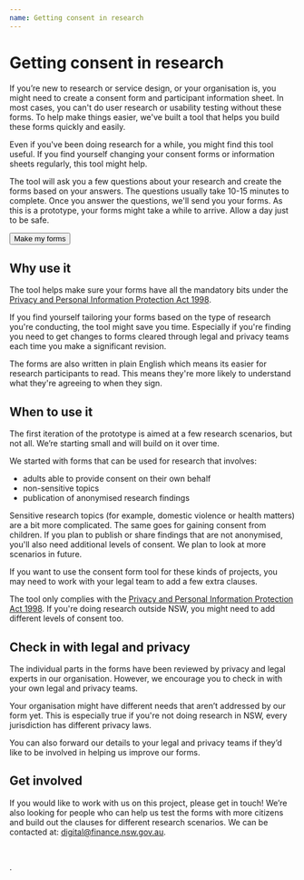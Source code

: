 ```yaml
---
name: Getting consent in research
---
```

# Getting consent in research

If you’re new to research or service design, or your organisation is, you might need to create a consent form and participant information sheet. In most cases, you can't do user research or usability testing without these forms. To help make things easier, we've built a tool that helps you build these forms quickly and easily. 

Even if you've been doing research for a while, you might find this tool useful. If you find yourself changing your consent forms or information sheets regularly, this tool might help. 

The tool will ask you a few questions about your research and create the forms based on your answers. The questions usually take 10-15 minutes to complete. Once you answer the questions, we'll send you your forms. As this is a prototype, your forms might take a while to arrive. Allow a day just to be safe.

<p>
	   <a href="https://docs.google.com/forms/d/e/1FAIpQLSdPAvNyaF5DZrNJOBTN43CAgSkKqB2cyodeTt8YV6fVyqu61A/viewform?usp=sf_link">
     <button class="au-btn">Make my forms</button>
  </a>	    
</p>

## Why use it

The tool helps make sure your forms have all the mandatory bits under the [Privacy and Personal Information Protection Act 1998](https://www.legislation.nsw.gov.au/#/view/act/1998/133). 

If you find yourself tailoring your forms based on the type of research you're conducting, the tool might save you time. Especially if you're finding you need to get changes to forms cleared through legal and privacy teams each time you make a significant revision. 

The forms are also written in plain English which means its easier for research participants to read. This means they're more likely to understand what they're agreeing to when they sign. 


## When to use it 

The first iteration of the prototype is aimed at a few research scenarios, but not all. We’re starting small and will build on it over time. 

We started with forms that can be used for research that involves:

-	adults able to provide consent on their own behalf 
-	non-sensitive topics
-	publication of anonymised research findings

Sensitive research topics (for example, domestic violence or health matters) are a bit more complicated. The same goes for gaining consent from children. If you plan to publish or share findings that are not anonymised, you'll also need additional levels of consent. We plan to look at more scenarios in future. 

If you want to use the consent form tool for these kinds of projects, you may need to work with your legal team to add a few extra clauses. 

The tool only complies with the [Privacy and Personal Information Protection Act 1998](https://www.legislation.nsw.gov.au/#/view/act/1998/133). If you're doing research outside NSW, you might need to add different levels of consent too.

## Check in with legal and privacy 

The individual parts in the forms have been reviewed by privacy and legal experts in our organisation. However, we encourage you to check in with your own legal and privacy teams. 

Your organisation might have different needs that aren’t addressed by our form yet. This is especially true if you're not doing research in NSW, every jurisdiction has different privacy laws.

You can also forward our details to your legal and privacy teams if they’d like to be involved in helping us improve our forms. 

## Get involved 

If you would like to work with us on this project, please get in touch! We’re also looking for people who can help us test the forms with more citizens and build out the clauses for different research scenarios. We can be contacted at: <a href="mailto:digital@finance.nsw.gov.au?subject=Consent in research">digital@finance.nsw.gov.au</a>.
<p>&nbsp;</p>.
